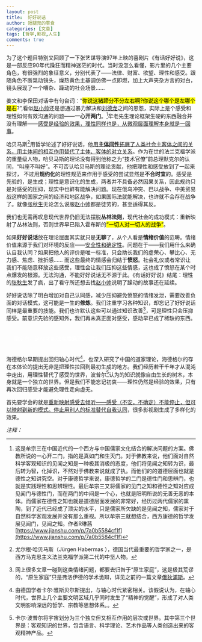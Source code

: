```yaml
---
layout: post
title:  好好说话
author: 短腿兜的零食
categories: [文章]
tags: [哲学,影视,人生]
comments: true
---
```

为了这个题目特别又回顾了一下张艺谋导演97年上映的喜剧片《有话好好说》，这是一部反应90年代躁狂而精神迷茫的时代。当时没怎么看懂，影片里的几个主要角色，有很强烈的象征意义，分别代表了——法律、财富、欲望、理性和感受。跟随角色不断晃动镜头，燥热黄色主基调仿佛一点即燃，加上大声夹杂方言的对白，镜头展现了一个嘈杂、躁动的社会场景……

姜文和李保田对话中有句台词：“<mark>你说这猪蹄分不分左右啊?你说这个哪个是左哪个是右</mark>?”,看似<ins>赵小帅</ins>还是想通过暴力解决和<ins>刘德龙</ins>之间的恩怨，实际上是个感受和理性如何有效沟通的问题——**一心开两门**。[^fn1]牟老先生理论框架生硬的东西融合并没有理解——<ins>感受是经验的效果，理性同样也是，从微观层面理解本身就是一回事</ins>。

哈贝马斯[^fn2]用哲学论述了好好说话，他<ins>用<strong>主体间性</strong>拓展了人类社会主客体之间的关系，用主体间的相互作用替代了主体、客体的对立关系</ins>。作为在世的法兰克福学派的重量级人物，哈贝马斯的理论没有得到他称之为“技术官僚”前总理默克尔的认同，“叫座不叫好”。不可否认哈贝马斯的理论贡献，他把理性和感受放到了一起来探讨， 不过用**规约化**的理性规范来作用于感受的尝试显然是**不合时宜**的。感受是先验的，是生成；理性是意识化的生成，两者并不具备必然因果关系，因此规约只是对感受的压抑，现实中也鲜有能解决问题。现在俄乌冲突、巴以战争、中美贸易战这样的国家之间的经济和地区战争，如果国际法就能解决，也许就不会存在战争了。就像<ins>张秋生</ins>无论怎么说服<ins>赵小帅</ins>都是徒劳的，甚至适得其反。

我们也无需再叹息现代世界仍旧无法摆脱**丛林法则**，现代社会的成功模式：重新映射了丛林法则，否则世界早已陷入霍布斯的<mark>“一切人对一切人的战争”</mark>。

如果**好好说话**放在理论层面其实就只是**无聊**了，从个人看是**情绪价值**的范畴。情绪价值来源于我们对环境的反应——[安全性和确定性](https://www.cloudhan.me/%E6%96%87%E7%AB%A0/2024/08/11/edps.html)。问题在于——我们用什么来确认自我认同？如果把他人的评价是唯一标准，只会助长我们的虚荣心、攀比心、无力感、焦虑、挫折感…… 而这些最终的情感会归结于**愤怒**。社会礼仪或者常识让我们不能随意释放这些感受，理性会让我们压抑这些情感，这也成了愤怒在某个时点爆发的根源。无法沟通，不能好好说话无不源于此。《有话好好说》结尾：理性的<ins>张秋生</ins>发了疯，出了看守所还想去找<ins>赵小帅</ins>说明了躁动的故事还在延续。

好好说话除了明白增加对自己认同感，减少压抑避免愤怒的情绪发泄，需要改善负面的对话模式，这可能是一生的**修炼**。我们注重学习各种知识，却忘记了好好说话同样是最重要的技能。我们也许默认这些可以通过知识改善[^fn3]，可是理性只会压抑感受。前意识先验的感知外，我们再未真正面对感受，感动早已成了稀缺的东西。
<p style="
    color:white;
    border-radius: 15px 50px;
    background: var(--oc-green-5);
    padding: 20px;
    
">
就如同先验的感受是粒子排列的映射系统相互感知一样，模式也是一种映射，先验的感受不能改变但可以<strong>重定向</strong>，这样才能改变<strong>后意识</strong>的理性。</p>

海德格尔早期提出回归轴心时代‌[^fn4]，也深入研究了中国的道家理论，海德格尔的存在本体论的提出无非是把理性拉回到最初生成的地方。我们经历若干千年才从混沌中走出，用理性替代了感受的世界，波普尔[^fn5]认为的知识就像自由生长的树木，本身就是一个独立的世界。但是我们不能忘记初衷——理性仍然是经验的效果，只有再次回归感受才能避免理性走向虚无。

首先要学会的就是<ins>重新映射感受去倾听——感受（不安，不确定）不能停止，但可以映射到新的模式。停止用别人的标准替代自我认同</ins>，很多影视剧生成了多样化的效果。


*注释：*  

[^fn1]: 这是牟宗三在中国近代的一个西方与中国儒家文化结合的解决问题的方案。佛教所说的一心开二门，指的是真如门和生灭门。对于佛教来说，他们面对自然科学客观知识的见闻之知是一种极其消极的态度，他们将见闻之知转为识，最后转为智，化掉识，不然对于佛教来说就成了执。而他们的的道德层面也就是德性之知讲究空。对于康德哲学来说，康德哲学的二门是德性门和思辨门，也就是实践理性和思辨理性。最后牟宗三又将儒家的见门之知和德性之知对应成见闻门与德性门，而在两门的中间是一个心，也就是阳明所说的无善无恶的本体。而儒家在德性之知也就是道德层面发展的非常好，经历过两代儒家的熏陶，到了近代已经成了顶尖的水平，只是儒家所欠缺的是见闻之知，儒家对于自然科学客观发展并没有那么重视。所以牟宗三就想结合，西方康德的哲学发展见闻门，见闻之知。作者R琳茜 [https://www.jianshu.com/p/7a0b5584cf1f](https://www.jianshu.com/p/7a0b5584cf1f)

[^fn2]: 尤尔根·哈贝马斯（Jürgen Habermas ），德国当代最重要的哲学家之一，是西方马克思主义法兰克福学派第二代的中坚人物。

[^fn3]: 网上很多文章一碰到这类情绪问题，都要去归咎于“原生家庭”，这是极其荒谬的，“原生家庭”只是弗洛伊德的学术诡辩，详见之前的一篇文章[俄狄浦斯](http://127.0.0.1:4000/%E6%96%87%E7%AB%A0/2024/08/11/edps.html)。

[^fn4]: 由德国学者‌卡尔·雅斯贝尔斯提出，与轴心时代紧密相关。该假说认为，在轴心时代，世界上几个主要文明区域几乎同时发生了“精神的觉醒”，形成了对人类文明影响深远的哲学、宗教等思想体系。。

[^fn5]: 卡尔·波普尔将宇宙划分为三个独立但又相互作用的层次或世界。其中第三个世界是：客观知识的世界，包含语言、科学理论、艺术作品等人类创造出来的客观精神产品。

